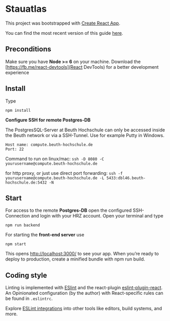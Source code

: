 # Stauatlas

This project was bootstrapped with [Create React App](https://github.com/facebookincubator/create-react-app).

You can find the most recent version of this guide [here](https://github.com/facebookincubator/create-react-app/blob/master/packages/react-scripts/template/README.md).

## Preconditions

Make sure you have **Node >= 6** on your machine.
Download the [https://fb.me/react-devtools](React DevTools) for a better development experience

## Install
Type
```
npm install
```

**Configure SSH for remote Postgres-DB**

The PostgresSQL-Server at Beuth Hochschule can only be accessed inside the Beuth network or via a SSH-Tunnel.
Use for example Putty in Windows.

```
Host name: compute.beuth-hochschule.de
Port: 22
```

Command to run on linux/mac:
```ssh -D 8080 -C yourusername@compute.beuth-hochschule.de```

for http proxy, or just use direct port forwarding:
```ssh -f yourusername@compute.beuth-hochschule.de -L 5433:dbl46.beuth-hochschule.de:5432 -N```


## Start
For access to the remote **Postgres-DB** open the configured SSH-Connection and login with your HRZ account.
Open your terminal and type
```
npm run backend
```

For starting the **front-end server** use

```
npm start
```

This opens [http://localhost:3000/](http://localhost:3000/) to see your app.
When you’re ready to deploy to production, create a minified bundle with npm run build.

## Coding style
Linting is implemented with [ESlint](http://eslint.org/) and the react-plugin [eslint-plugin-react](https://github.com/yannickcr/eslint-plugin-react). An
Opinionated configuration (by the author) with React-specific rules can be found in `.eslintrc`.

Explore [ESLint integrations](https://eslint.org/docs/user-guide/integrations) into other tools like editors, build systems, and more.

